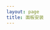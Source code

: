 ```yaml
---
layout: page
title: 面板安装
---
```


<script setup>
  import PageHeader from "./.vitepress/theme/components/PageHeader.vue";
  import InstallBuilder from "./.vitepress/theme/components/InstallBuilder.vue";
  import { options } from "./_data/options";
</script>

<InstallPage>
  <PageHeader>
    <template #title>快速安装 Hestia 服务器控制面板配置生成</template>
  </PageHeader>
  <PageHeader>
    <template #aside><a class="header-button" href="https://www.hostbuf.com" target="_blank"> 服务器连接工具推荐 [FinalShell] </a></template>
  </PageHeader>
  <PageHeader>
    <template #aside><a class="header-button" href="./docs/introduction/getting-started#要求">查看安装要求</a></template>  
  </PageHeader>
  <InstallBuilder :options="options"></InstallBuilder>
</InstallPage>

<style>
.header-button {
  display: inline-block;
  border: 1px solid transparent;
  font-weight: 600;
  transition: color 0.25s, border-color 0.25s, background-color 0.25s;
  border-radius: 20px;
  padding: 0 20px;
  line-height: 38px;
  font-size: 14px;
  border-color: var(--vp-button-alt-border);
  color: var(--vp-button-alt-text);
  background-color: var(--vp-button-alt-bg);

  &:hover {
    border-color: var(--vp-button-alt-hover-border);
    color: var(--vp-button-alt-hover-text);
    background-color: var(--vp-button-alt-hover-bg);
  }
}
</style>

<style>
  .header-button {  
    color: white;
    background-color: var(--vp-c-brand);
  }  
  .header-button:hover {
    color: white;
    background-color: #d8036a;
  }  
</style>
